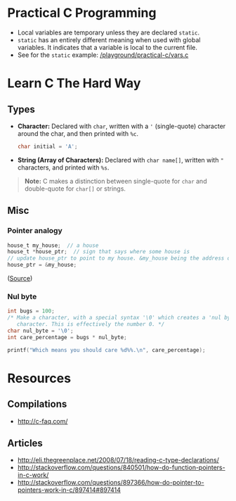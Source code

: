 # Practical C Programming

* Local variables are temporary unless they are declared `static`.
* `static` has an entirely different meaning when used with global
  variables. It indicates that a variable is local to the current file.
* See for the `static` example: [/playground/practical-c/vars.c][varsc]

[varsc]: https://bitbucket.org/berkerpeksag/playground/src/32794b23c2ccc1e06de9af7992cbacfeb0533f78/practical-c/vars.c?at=master

# Learn C The Hard Way

## Types

* **Character:** Declared with `char`, written with a `'` (single-quote)
  character around the char, and then printed with `%c`.

  ```c
  char initial = 'A';
  ```
* **String (Array of Characters):** Declared with `char name[]`, written with
  `"` characters, and printed with `%s`.

> **Note:** C makes a distinction between single-quote for `char` and
> double-quote for `char[]` or strings.

## Misc

### Pointer analogy

```c
house_t my_house;  // a house
house_t *house_ptr;  // sign that says where some house is
// update house_ptr to point to my house. &my_house being the address of my house
house_ptr = &my_house;
```
([Source](https://www.reddit.com/r/C_Programming/comments/529uzo/for_anyone_who_is_having_issues_with_pointers_i/d7j6uxl))

### Nul byte

```c
int bugs = 100;
/* Make a character, with a special syntax '\0' which creates a 'nul byte'
   character. This is effectively the number 0. */
char nul_byte = '\0';
int care_percentage = bugs * nul_byte;

printf("Which means you should care %d%%.\n", care_percentage);
```

# Resources

## Compilations

* http://c-faq.com/

## Articles

* http://eli.thegreenplace.net/2008/07/18/reading-c-type-declarations/
* http://stackoverflow.com/questions/840501/how-do-function-pointers-in-c-work/
* http://stackoverflow.com/questions/897366/how-do-pointer-to-pointers-work-in-c/897414#897414
